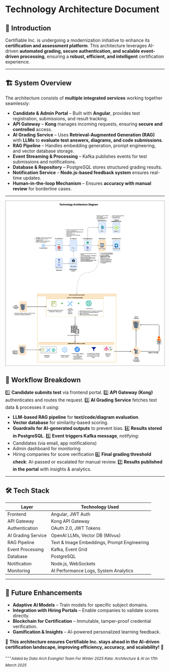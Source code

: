 # Technology Architecture Document

## 📌 Introduction
Certifiable Inc. is undergoing a modernization initiative to enhance its **certification and assessment platform**. This architecture leverages AI-driven **automated grading, secure authentication, and scalable event-driven processing**, ensuring a **robust, efficient, and intelligent** certification experience.

---

## 🏗️ System Overview

The architecture consists of **multiple integrated services** working together seamlessly:

- **Candidate & Admin Portal** – Built with **Angular**, provides test registration, submissions, and result tracking.
- **API Gateway** – **Kong** manages incoming requests, ensuring **secure and controlled** access.
- **AI Grading Service** – Uses **Retrieval-Augmented Generation (RAG)** with **LLMs** to **evaluate test answers, diagrams, and code submissions**.
- **RAG Pipeline** – Handles embedding generation, prompt engineering, and vector database storage.
- **Event Streaming & Processing** – Kafka publishes events for test submissions and notifications.
- **Database & Repository** – PostgreSQL stores structured grading results.
- **Notification Service** – **Node.js-based feedback system** ensures real-time updates.
- **Human-in-the-loop Mechanism** – Ensures **accuracy with manual review** for borderline cases.

---

![img.png](../images/technology_architecture_diagram.png)

## 🔄 Workflow Breakdown

1️⃣ **Candidate submits test** via frontend portal.
2️⃣ **API Gateway (Kong)** authenticates and routes the request.
3️⃣ **AI Grading Service** fetches test data & processes it using:
- **LLM-based RAG pipeline** for **text/code/diagram evaluation**.
- **Vector database** for similarity-based scoring.
- **Guardrails for AI-generated outputs** to prevent bias.
  4️⃣ **Results stored in PostgreSQL**.
  5️⃣ **Event triggers Kafka message**, notifying:
- Candidates (via email, app notifications)
- Admin dashboard for monitoring
- Hiring companies for score verification
  6️⃣ **Final grading threshold check**: AI-passed or escalated for manual review.
  7️⃣ **Results published in the portal** with insights & analytics.

---

## 🛠️ Tech Stack

| Layer | Technology Used |
|-------|----------------|
| Frontend | Angular, JWT Auth |
| API Gateway | Kong API Gateway |
| Authentication | OAuth 2.0, JWT Tokens |
| AI Grading Service | OpenAI LLMs, Vector DB (Milvus) |
| RAG Pipeline | Text & Image Embeddings, Prompt Engineering |
| Event Processing | Kafka, Event Grid |
| Database | PostgreSQL |
| Notification | Node.js, WebSockets |
| Monitoring | AI Performance Logs, System Analytics |

---

## 🚀 Future Enhancements
- **Adaptive AI Models** – Train models for specific subject domains.
- **Integration with Hiring Portals** – Enable companies to validate scores directly.
- **Blockchain for Certification** – Immutable, tamper-proof credential verification.
- **Gamification & Insights** – AI-powered personalized learning feedback.

📌 **This architecture ensures Certifiable Inc. stays ahead in the AI-driven certification landscape, improving efficiency, accuracy, and scalability!** 🚀

---<sub>*Added by Data Arch Evanglist Team For Winter 2025 Kata: Architecture & AI on 17th March 2025*</sub>
